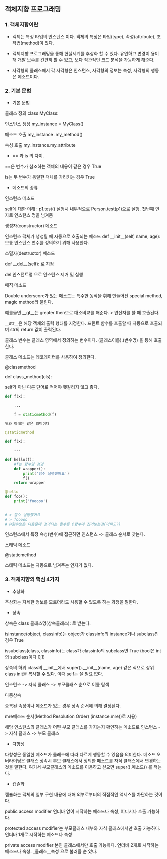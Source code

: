 ## 객체지향 프로그래밍

### 1. 객체지향이란

- 객체는 특정 타입의 인스턴스 이다. 객체의 특징은 타입(type), 속성(attribute), 조작법(method)이 있다.

- 객체지향 프로그래밍을 통해 현실세계를 추상화 할 수 있다. 유연하고 변경이 용이해 개발 보수를 간편히 할 수 있고, 보다 직관적인 코드 분석을 가능하게 해준다.

- 사각형의 클래스에서 각 사각형은 인스턴스, 사각형의 정보는 속성, 사각형의 행동은 메소드이다.



### 2. 기본 문법

- 기본 문법

클래스 정의 class MyClass:

인스턴스 생성 my_instance = MyClass()

메소드 호출 my_instance .my_method()

속성 호출 my_instance.my_attribute



- == 과 is 의 차이.

==은 변수가 참조하는 객체의 내용이 같은 경우 True

is는 두 변수가 동일한 객체를 가리키는 경우 True



- 메소드의 종류

인스턴스 메소드

self에 대한 이해 : p1.test() 실행시 내부적으로 Person.test(p1)으로 실행. 첫번째 인자로 인스턴스 명을 넘겨줌



생성자(constructor) 메소드

인스턴스 객체가 생성될 때 자동으로 호출되는 메소드 def \_\_init__(self, name, age): 보통 인스턴스 변수를 정의하기 위해 사용한다.



소멸자(destructor) 메소드

def \_\_del__(self): 로 지정

del 인스턴트명 으로 인스턴스 제거 및 실행



매직 메소드

Double underscore가 있는 메소드는 특수한 동작을 휘해 만들어진 special method, magic method라 불린다.

예를들면 \_\_gt__는 greater then으로 대소비교를 해준다. > 연산자를 쓸 때 호출된다.

\_\_str\_\_은 해당 객체의 출력 형태를 지정한다. 프린트 함수를 호출할 때 자동으로 호출되며 str의 return 값이 출력된다.



클래스 변수는 클래스 영역에서 정의하는 변수이다. (클래스이름).(변수명) 을 통해 호출한다.



클래스 메소드는 데코레이터를 사용하여 정의한다.

@classmethod

def class_method(cls):

self가 아닌 다른 단어로 적어야 헷갈리지 않고 좋다.

```python
def f(x):

	...

	f = staticmethod(f)

위와 아래는 같은 의미이다

@staticmethod

def f(x):

	---
```



```python
def hello(f):
    #f는 함수일 것임
    def wrapper():
        print('함수 실행했어요')
        f()
    return wrapper

@hello
def foo():
    print('fooooo')
    

# > 함수 실행했어요
# > fooooo
# @함수명은 다음줄에 정의되는 함수를 @함수에 집어넣는것(아마도?)
```

인스턴스에서 특정 속성(변수)에 접근하면 인스턴스 -> 클래스 순서로 찾는다.



스태틱 메소드

@staticmethod

스태틱 메소드는 자동으로 넘겨주는 인자가 없다.



### 3. 객체지향의 핵심 4가지

- 추상화

추상화는 자세한 정보를 모르더라도 사용할 수 있도록 하는 과정을 말한다.

- 상속

상속은 class 클래스명(상속클래스): 로 받는다.



isinstance(object, classinfo)는 object가 classinfo의 instance거나 subclass인 경우 True

issubclass(class, classinfo)는 class가 classinfo의 subclass면 True (bool은 int의 subclass이다 0,1)

상속의 하위 class의 \_\_init__에서 super().\_\_init\_\_(name, age) 같은 식으로 상위class init을 복사할 수 있다. 이때 self는 쓸 필요 없다.

인스턴스 -> 자식 클래스 -> 부모클래스 순으로 이름 탐색



다중상속

중복된 속성이나 메소드가 있는 경우 상속 순서에 의해 결정된다.



mre메소드 순서(Method Resolution Order) (instance.mre()로 시용)

해당 인스턴스의 클래스가 어떤 부모 클래스를 가지는지 확인하는 메소드로 인스턴스 -> 자식 클래스 -> 부모 클래스

- 다향성

다향성은 동일한 메소드가 클래스에 따라 다르게 행동할 수 있음을 의미한다. 메소드 오버라이딩은 클래스 상속시 부모 클래스에서 정의한 메소드를 자식 클래스에서 변경하는 것을 말한다. 여기서 부모클래스의 메소드를 이용하고 싶으면 super().메소드() 를 적는다.

- 캡슐화

캡슐화는 객체의 일부 구현 내용에 대해  외부로부터의 직접적인 액세스를 차단하는 것이다.

public access modifier 언더바 없이 시작하는 메소드나 속성, 어디서나 호출 가능하다.

protected access modifier는 부모클래스 내부와 자식 클래스에서만 호출 가능하다. 언더바 1개로 시작하는 메소드나 속성

private access modifier 본인 클래스에서만 호출 가능하다. 언더바 2개로 시작하는 메소드나 속성. _클래스\_\_속성 으로 불러올 순 있다.
